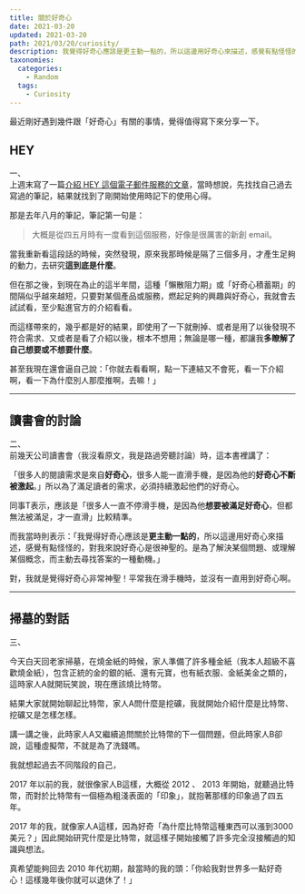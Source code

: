 ```yaml
---
title: 關於好奇心
date: 2021-03-20
updated: 2021-03-20
path: 2021/03/20/curiosity/
description: 我覺得好奇心應該是更主動一點的，所以這邊用好奇心來描述，感覺有點怪怪的，對我來說好奇心是很神聖的。是為了解決某個問題、或理解某個概念，而主動去尋找答案的一種動機。
taxonomies:
  categories: 
    - Random
  tags:
    - Curiosity
---
```


最近剛好遇到幾件跟「好奇心」有關的事情，覺得值得寫下來分享一下。

<!-- more -->

## HEY

一、  
上週末寫了一篇[介紹 HEY 這個電子郵件服務的文章](@/archive/hey-email-introduction.md)，當時想說，先找找自己過去寫過的筆記，結果就找到了剛開始使用時記下的使用心得。

那是去年八月的筆記，筆記第一句是：

> 大概是從四五月時有一度看到這個服務，好像是很厲害的新創 email。

當我重新看這段話的時候，突然發現，原來我那時候是隔了三個多月，才產生足夠的動力，去研究**這到底是什麼**。

但在那之後，到現在為止的這半年間，這種「懶散阻力期」或「好奇心積蓄期」的間隔似乎越來越短，只要對某個產品或服務，燃起足夠的興趣與好奇心，我就會去試試看，至少點進官方的介紹看看。

而這樣帶來的，幾乎都是好的結果，即使用了一下就刪掉、或者是用了以後發現不符合需求、又或者是看了介紹以後，根本不想用；無論是哪一種，都讓我**多瞭解了自己想要或不想要什麼**。

甚至我現在還會逼自己說：「你就去看看啊，點一下連結又不會死，看一下介紹啊，看一下為什麼別人那麼推啊，去嘛！」

---

## 讀書會的討論

二、  
前幾天公司讀書會（我沒看原文，我是路過旁聽討論）時，這本書裡講了：

「很多人的閱讀需求是來自**好奇心**，很多人能一直滑手機，是因為他的**好奇心不斷被激起**。」所以為了滿足讀者的需求，必須持續激起他們的好奇心。

同事T表示，應該是「很多人一直不停滑手機，是因為他**想要被滿足好奇心**，但都無法被滿足，才一直滑」比較精準。

而我當時則表示：「我覺得好奇心應該是**更主動一點的**，所以這邊用好奇心來描述，感覺有點怪怪的，對我來說好奇心是很神聖的。是為了解決某個問題、或理解某個概念，而主動去尋找答案的一種動機。」

對，我就是覺得好奇心非常神聖！平常我在滑手機時，並沒有一直用到好奇心啊。

---

## 掃墓的對話

三、

今天白天回老家掃墓，在燒金紙的時候，家人準備了許多種金紙（我本人超級不喜歡燒金紙），包含正統的金的銀的紙、還有元寶，也有紙衣服、金紙美金之類的，這時家人A就開玩笑說，現在應該燒比特幣。  
  
結果大家就開始聊起比特幣，家人A問什麼是挖礦，我就開始介紹什麼是比特幣、挖礦又是怎樣怎樣。  
  
講一講之後，此時家人A又繼續追問關於比特幣的下一個問題，但此時家人B卻說，這種虛擬幣，不就是為了洗錢嗎。

我就想起過去不同階段的自己，

2017 年以前的我，就很像家人B這樣，大概從 2012 、 2013 年開始，就聽過比特幣，而對於比特幣有一個極為粗淺表面的「印象」，就抱著那樣的印象過了四五年。

2017 年的我，就像家人A這樣，因為好奇「為什麼比特幣這種東西可以漲到3000美元？」因此開始研究什麼是比特幣，就這樣子開始接觸了許多完全沒接觸過的知識與想法。

真希望能夠回去 2010 年代初期，敲當時的我的頭：「你給我對世界多一點好奇心！這樣幾年後你就可以退休了！」
